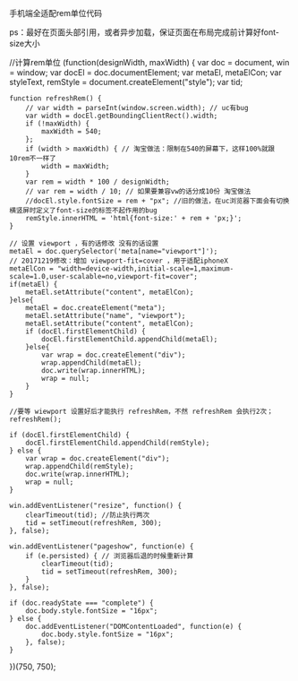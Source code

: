 手机端全适配rem单位代码

ps：最好在页面头部引用，或者异步加载，保证页面在布局完成前计算好font-size大小

//计算rem单位
(function(designWidth, maxWidth) {
    var doc = document,
        win = window;
    var docEl = doc.documentElement;
    var metaEl,
        metaElCon;
    var styleText,
        remStyle = document.createElement("style");
    var tid;

    function refreshRem() {
        // var width = parseInt(window.screen.width); // uc有bug
        var width = docEl.getBoundingClientRect().width;
        if (!maxWidth) {
            maxWidth = 540;
        };
        if (width > maxWidth) { // 淘宝做法：限制在540的屏幕下，这样100%就跟10rem不一样了
            width = maxWidth;
        }
        var rem = width * 100 / designWidth;
        // var rem = width / 10; // 如果要兼容vw的话分成10份 淘宝做法
        //docEl.style.fontSize = rem + "px"; //旧的做法，在uc浏览器下面会有切换横竖屏时定义了font-size的标签不起作用的bug
        remStyle.innerHTML = 'html{font-size:' + rem + 'px;}';
    }

    // 设置 viewport ，有的话修改 没有的话设置
    metaEl = doc.querySelector('meta[name="viewport"]');
    // 20171219修改：增加 viewport-fit=cover ，用于适配iphoneX
    metaElCon = "width=device-width,initial-scale=1,maximum-scale=1.0,user-scalable=no,viewport-fit=cover";
    if(metaEl) {
        metaEl.setAttribute("content", metaElCon);
    }else{
        metaEl = doc.createElement("meta");
        metaEl.setAttribute("name", "viewport");
        metaEl.setAttribute("content", metaElCon);
        if (docEl.firstElementChild) {
            docEl.firstElementChild.appendChild(metaEl);
        }else{
            var wrap = doc.createElement("div");
            wrap.appendChild(metaEl);
            doc.write(wrap.innerHTML);
            wrap = null;
        }
    }

    //要等 wiewport 设置好后才能执行 refreshRem，不然 refreshRem 会执行2次；
    refreshRem();

    if (docEl.firstElementChild) {
        docEl.firstElementChild.appendChild(remStyle);
    } else {
        var wrap = doc.createElement("div");
        wrap.appendChild(remStyle);
        doc.write(wrap.innerHTML);
        wrap = null;
    }

    win.addEventListener("resize", function() {
        clearTimeout(tid); //防止执行两次
        tid = setTimeout(refreshRem, 300);
    }, false);

    win.addEventListener("pageshow", function(e) {
        if (e.persisted) { // 浏览器后退的时候重新计算
            clearTimeout(tid);
            tid = setTimeout(refreshRem, 300);
        }
    }, false);

    if (doc.readyState === "complete") {
        doc.body.style.fontSize = "16px";
    } else {
        doc.addEventListener("DOMContentLoaded", function(e) {
            doc.body.style.fontSize = "16px";
        }, false);
    }
})(750, 750);
